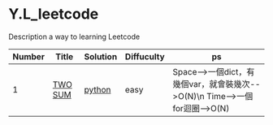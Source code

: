 # Y.L_leetcode
Description a way to learning Leetcode


|Number|Title|Solution|Diffuculty|ps|
|---|---|---|---|---|
|1|[TWO SUM](https://leetcode.com/problems/two-sum/)|[python](https://leetcode.com/problems/two-sum/)|easy|Space-->一個dict，有幾個var，就會裝幾次-->O(N)\n Time-->一個for迴圈-->O(N)|